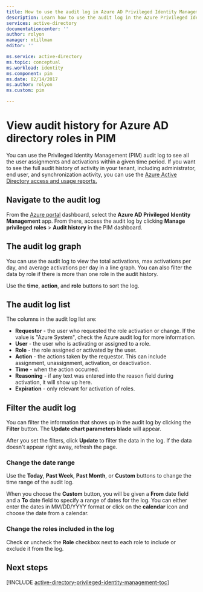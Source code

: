 ```yaml
---
title: How to use the audit log in Azure AD Privileged Identity Management | Microsoft Docs
description: Learn how to use the audit log in the Azure Privileged Identity Management extension.
services: active-directory
documentationcenter: ''
author: rolyon
manager: mtillman
editor: ''

ms.service: active-directory
ms.topic: conceptual
ms.workload: identity
ms.component: pim
ms.date: 02/14/2017
ms.author: rolyon
ms.custom: pim

---
```

# View audit history for Azure AD directory roles in PIM
You can use the Privileged Identity Management (PIM) audit log to see all the user assignments and activations within a given time period. If you want to see the full audit history of activity in your tenant, including administrator, end user, and synchronization activity, you can use the [Azure Active Directory access and usage reports.](../reports-monitoring/overview-reports.md)

## Navigate to the audit log
From the [Azure portal](https://portal.azure.com) dashboard, select the **Azure AD Privileged Identity Management** app. From there, access the audit log by clicking **Manage privileged roles** > **Audit history** in the PIM dashboard.

## The audit log graph
You can use the audit log to view the total activations, max activations per day, and average activations per day in a line graph.  You can also filter the data by role if there is more than one role in the audit history.

Use the **time**, **action**, and **role** buttons to sort the log.

## The audit log list
The columns in the audit log list are:

* **Requestor** - the user who requested the role activation or change.  If the value is "Azure System", check the Azure audit log for more information.
* **User** - the user who is activating or assigned to a role.
* **Role** - the role assigned or activated by the user.
* **Action** - the actions taken by the requestor. This can include assignment, unassignment, activation, or deactivation.
* **Time** - when the action occurred.
* **Reasoning** - if any text was entered into the reason field during activation, it will show up here.
* **Expiration** - only relevant for activation of roles.

## Filter the audit log
You can filter the information that shows up in the audit log by clicking the **Filter** button.  The **Update chart parameters blade** will appear.

After you set the filters, click **Update** to filter the data in the log.  If the data doesn't appear right away, refresh the page.

### Change the date range
Use the **Today**, **Past Week**, **Past Month**, or **Custom** buttons to change the time range of the audit log.

When you choose the **Custom** button, you will be given a **From** date field and a **To** date field to specify a range of dates for the log.  You can either enter the dates in MM/DD/YYYY format or click on the **calendar** icon and choose the date from a calendar.

### Change the roles included in the log
Check or uncheck the **Role** checkbox next to each role to include or exclude it from the log.

<!--Every topic should have next steps and links to the next logical set of content to keep the customer engaged-->
## Next steps
[!INCLUDE [active-directory-privileged-identity-management-toc](../../../includes/active-directory-privileged-identity-management-toc.md)]

